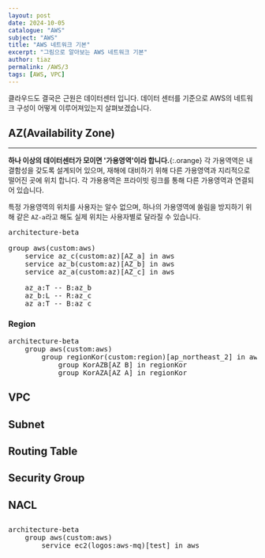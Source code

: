 ```yaml
---
layout: post
date: 2024-10-05
catalogue: "AWS"
subject: "AWS"
title: "AWS 네트워크 기본"
excerpt: "그림으로 알아보는 AWS 네트워크 기본"
author: tiaz
permalink: /AWS/3
tags: [AWS, VPC]
---
```



클라우드도 결국은 근원은 데이터센터 입니다. 데이터 센터를 기준으로 AWS의 네트워크 구성이 어떻게 이루어져있는지 살펴보겠습니다.

## AZ(Availability Zone)

---

**하나 이상의 데이터센터가 모이면 '가용영역'이라 합니다.**{:.orange} 각 가용역역은 내결함성을 갖도록 설계되어 있으며, 재해에 대비하기 위해 다른 가용영역과 지리적으로 떨어진 곳에 위치 합니다. 각 가용용역은 프라이빗 링크를 통해 다른 가용영역과 연결되어 있습니다.

특정 가용영역의 위치를 사용자는 알수 없으며, 하나의 가용영역에 쏠림을 방지하기 위해 같은 `AZ-a`라고 해도 실제 위치는 사용자별로 달라질 수 있습니다.

<pre class="mermaid size-s">
architecture-beta

group aws(custom:aws)
    service az_c(custom:az)[AZ_a] in aws
    service az_b(custom:az)[AZ_b] in aws
    service az_a(custom:az)[AZ_c] in aws

    az_a:T -- B:az_b
    az_b:L -- R:az_c
    az_a:T -- B:az_c
</pre>

### Region



<pre class="mermaid center">
architecture-beta
    group aws(custom:aws)
        group regionKor(custom:region)[ap_northeast_2] in aws
            group KorAZB[AZ B] in regionKor
            group KorAZA[AZ A] in regionKor
</pre>

## VPC

## Subnet

## Routing Table

## Security Group

## NACL

##

<pre class="mermaid center">
architecture-beta
    group aws(custom:aws)
        service ec2(logos:aws-mq)[test] in aws
</pre>